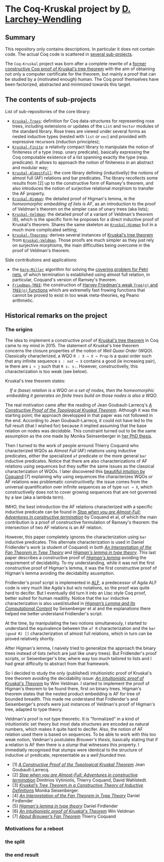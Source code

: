 # The Coq-Kruskal project by [D. Larchey-Wendling](https://members.loria.fr/DLarchey/files)

## Summary

This repository only contains descriptions. In particular it does not contain code. 
The actual Coq code is scattered in [several sub-projects](#The-contents-of-sub-projects).

The `Coq-Kruskal` project was born after a complete rewrite of a [former constructive Coq proof 
of Kruskal's tree theorem](https://members.loria.fr/DLarchey/files/Kruskal) with the aim of
obtaining not only a computer certificate for the theorem, but mainly a proof that can be
studied by a (motivated enough) human. The Coq proof themselves have been factorized, abstracted
and minimized towards this target.

## The contents of sub-projects

List of sub-repositories of the core library:
- [`Kruskal-Trees`](https://github.com/DmxLarchey/Kruskal-Trees): definition for Coq data-structures for representing rose trees, including extensions or updates of the `List` and `Vector` modules of the standard library. Rose trees are viewed under several forms as nested inductive types (nested with `list` or `vec`) and provided with expressive recursors (induction principles);
- [`Kruskal-Finite`](https://github.com/DmxLarchey/Kruskal-Finite): a relativily compact library to manipulate the notion of finiteness of a type (resp. unary predicate), basically expressing the Coq computable existence of a list spanning exactly the type (resp. predicate). It allows to approach the notion of finiteness in an abstract and modular way; 
- [`Kruskal-AlmostFull`](https://github.com/DmxLarchey/Kruskal-AlmostFull): the core library defining (inductivelly) the notions of almost full (AF) relations and bar predicates. The library recollects some results from \[2\] up to the constructive form of Ramsey's theorem, and also introduces the notion of surjective relational morphism to transfer the AF property.  
- [`Kruskal-Higman`](https://github.com/DmxLarchey/Kruskal-Higman): the detailed proof of Higman's lemma, ie the _homeomorphic embedding of lists is AF_, as an introduction to the proof of Veldman's theorem on the simpler case of unary trees (aka lists);   
- [`Kruskal-Veldman`](https://github.com/DmxLarchey/Kruskal-Veldman): the detailed proof of a variant of Veldman's theorem \[6\], which is the specific form he proposes for a direct inductive proof of Kruskal's theorem. Shares the same skeleton as [`Kruskal-Higman`](https://github.com/DmxLarchey/Kruskal-Higman) but in a much more complicated setting;
- [`Kruskal-Theorems`](https://github.com/DmxLarchey/Kruskal-Theorems): derives several instances of [Kruskal's tree theorem](https://en.wikipedia.org/wiki/Kruskal%27s_tree_theorem) from [`Kruskal-Veldman`](https://github.com/DmxLarchey/Kruskal-Veldman). Those proofs are much simpler as they just rely on surjective morphisms, the main difficulties being overcome in the proof of Veldman's theorem.

Side contributions and applications:
- the [`Karp-Miller`](https://github.com/DmxLarchey/Karp-Miller) algorithm for solving the [covering problem for Petri nets](https://en.wikipedia.org/wiki/Petri_net), of which termination is established using almost full relation, in particular, Coquand's version of Ramsey's theorem.
- [`Friedman-TREE`](https://github.com/DmxLarchey/Friedman-TREE): the construction of [Harvey Friedman's weak `Tree(n)` and `TREE(n)` functions](https://en.wikipedia.org/wiki/Kruskal%27s_tree_theorem) which are extremelly fast frowing functions that cannot be proved to exist in too weak meta-theories, eg Peano arithmetic.

## Historical remarks on the project

### The origins

The idea to implement a constructive proof of [Kruskal's tree theorem](https://en.wikipedia.org/wiki/Kruskal%27s_tree_theorem)
in Coq came to my mind in 2015. The statement of Kruskal's tree theorem concerns the closure properties of the notion of _Well Quasi Order_ (WQO). Classically characterized, a WQO `R : X → X → Prop` is a quasi order such that any infinite sequence `s : nat → X` contains a good (ie increasing pair), ie there are `i < j` such that `R sᵢ sⱼ`. However, constructivelly, this characterization is too weak (see below).  

Kruskal's tree theorem states: 

_<p style="text-align: center;">If a (base) relation is a WQO on a set of nodes, then the homeomorphic embedding it generates on finite trees build on those nodes is also a WQO.</p>_

The real motivation came after the reading of Jean Goubault-Larrecq's [_A Constructive Proof of the Topological Kruskal Theorem_](https://doi.org/10.1007/978-3-642-40313-2_3). Although it was the starting point; the approach developped in that paper was not followed in the end. According to Jean Goubault-Larrecq, it could not have led to the full result (that I wished for) because it implied assuming that the base relation on nodes was _decidable_. This constraint turned out to be the same assumption as the one made by Monika Seinsenberger in [her PhD thesis](https://doi.org/10.1007/978-94-015-9757-9_21). 

Then I turned to the work of people arround Thierry Coquand who characterized WQOs as _Almost Full_ (AF) relations using inductive predicates, either the specialized `af` predicate or the more general `bar` inductive predicates. Notice that there are also characterizations of AF relations using sequences but they suffer the same issues as the classical characterization of WQOs. I later discovered this [beautiful intuition by Coquand](https://www.cairn-int.info/journal-revue-internationale-de-philosophie-2004-4-page-483.htm) \[7\] explaining why using sequences the characterizes WQOs or AF relations was problematic constructivelly: the issue comes from the universal quantification over infinite sequences as of type `nat → X`, which constructivelly does not to cover growing sequences that are not governed by a law (aka a lambda term).

IMHO, the best introduction the AF relations characterized with a specific inductive predicate can be found in [_Stop when you are Almost-Full: Adventures in constructive termination_](https://doi.org/10.1007/978-3-642-32347-8_17) by Coquand et al, of which the main contribution is a proof of constructive formulation of Ramsey's theorem: the intersection of two AF relations is an AF relation. 

However, this paper completely ignores the characterization using `bar` inductive predicates. This alternate characterization is used in Daniel Fridlender's work (a student of Coquand) in both [_An Interpretation of the Fan Theorem in Type Theory_](https://doi.org/10.1007/3-540-48167-2_7) and [_Higman's lemma in type theory_](https://doi.org/10.1007/BFb0097789). This last paper describes a constructive proof of [_Higman's lemma_](https://en.wikipedia.org/wiki/Higman%27s_lemma) avoiding the requirement of decidability. To my understanding, while it was not the first constructive proof of Higman's lemma, it was the first constructive proof of Higman's lemma avoiding the decidability asusmption. 

Fridlender's proof script is implemented in [ALF](https://en.wikipedia.org/wiki/ALF_(proof_assistant)), a predecessor of Agda
ALF code is very much like Agda's but w/o notations, so the proof was quite hard to decifer. But I eventually did turn it into an Ltac style Coq proof, better suited for human readility.  Notice that the `bar` inductive characterization is also used/studied in [_Higman’s Lemma and Its Computational Content_](https://doi.org/10.1007/978-3-319-29198-7_11) by Seisenberger et al and the explanations there helped me better understand Fridlender's script.

At the time, by manipulating the two notions simultaneouly, I started to understand the equivalence between the `af R` characterization and the `bar (good R) []` characterization of almost full relations, which in turn can be proved relatively shortly.

After Higman's lemma, I naively tried to generalize the approach the binary trees instead of lists (which are just like unary trees). But Fridlender's proof scripts, or Seisenberger's btw, where way too much tailored to lists and I had great difficulty to abstract from that framework.

So I decided to study the only (published) intuitionistic proof of Kruskal's tree theorem avoiding the decidability issue: [_An intuitionistic proof of Kruskal's Theorem_](https://doi.org/10.1007/s00153-003-0207-x) by Wim Veldman. I started to implement the proof of Higman's theorem to be found there, first on binary trees. Higman's theorem states that the nested product embedding is AF for tree of bounded breadth. This made me understand that Fridlender's and Seisenberger's proofs were just instances of Veldman's proof of Higman's tree, adapted to type theory.

Veldman's proof is not type theoretic. It is "formalized" in a kind of intuitionistic set theory but most data structures are encoded as natural numbers, which makes it quite hard to decifer. Also, the notion of AF relation used there is based on sequences. To be able to work with this too weak notion, Veldman's postulates _Brouwer's thesis_, basically stating that if a relation is AF then there is a _stump_ that witnesses this property. I immediatly recognised that stumps were identical to the structure of inductive `af` predicate, representable as a _well founded tree_.

- \[1\] [_A Constructive Proof of the Topological Kruskal Theorem_](https://doi.org/10.1007/978-3-642-40313-2_3) Jean Goubault-Larrecq.
- \[2\] [_Stop when you are Almost-Full: Adventures in constructive termination_](https://doi.org/10.1007/978-3-642-32347-8_17) Dimitrios Vytiniotis, Thierry Coquand, David Wahlstedt.
- \[3\] [_Kruskal’s Tree Theorem in a Constructive Theory of Inductive Definitions_](https://doi.org/10.1007/978-94-015-9757-9_21) Monika Seisenberger.
- \[4\] [_An Interpretation of the Fan Theorem in Type Theory_](https://doi.org/10.1007/3-540-48167-2_7) Daniel Firdlender
- \[5\] [_Higman's lemma in type theory_](https://doi.org/10.1007/BFb0097789) Daniel Firdlender
- \[6\] [_An intuitionistic proof of Kruskal's Theorem_](https://doi.org/10.1007/s00153-003-0207-x) Win Veldman
- \[7\] [_About Brouwer’s Fan Theorem_](https://www.cairn-int.info/journal-revue-internationale-de-philosophie-2004-4-page-483.htm) Thierry Coquand

### Motivations for a reboot

### the split

### the end result

